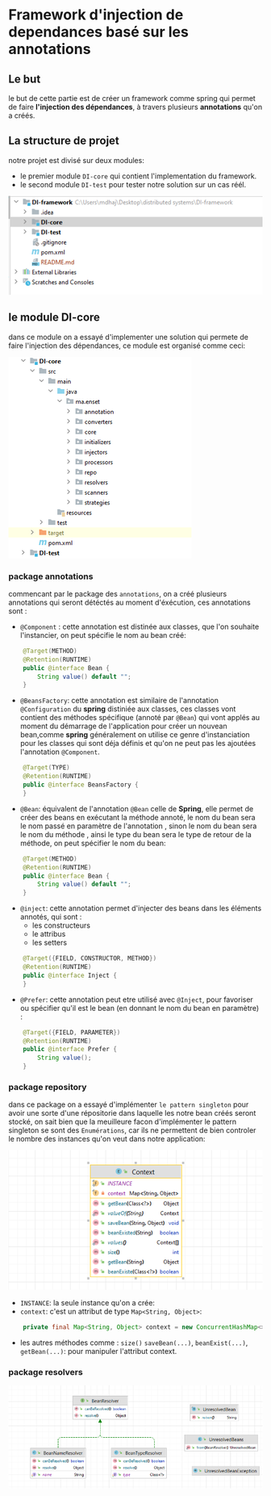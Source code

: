 # Framework d'injection de dependances basé sur les annotations

## Le but
le but de cette partie est de créer un framework comme spring qui permet de faire
**l'injection des dépendances**, à travers plusieurs **annotations** qu'on a créés.


## La structure de projet

notre projet est divisé sur deux modules:
* le premier module `DI-core` qui contient l'implementation du framework.
* le second module `DI-test` pour tester notre solution sur un cas réél.

![project-structure](./images/project-structure.png)


## le module DI-core 

dans ce module on a essayé d'implementer une solution qui permete 
de faire l'injection des dépendances, ce module est organisé comme ceci:

![DI-core-design](./images/di-core.png)

### package annotations
commencant par le package des `annotations`, on a créé plusieurs annotations 
qui seront détéctés au moment d'éxécution, ces annotations sont :

* `@Component` : cette annotation est distinée aux classes, que l'on souhaite l'instancier, on peut spécifie le nom au bean créé:
```java
    @Target(METHOD)
    @Retention(RUNTIME)
    public @interface Bean {
        String value() default "";
    }
```
* `@BeansFactory`: cette annotation est similaire de l'annotation `@Configuration` du **spring** distiniée aux classes, 
    ces classes vont contient des méthodes spécifique (annoté par `@Bean`) qui vont applés au moment du démarrage de l'application
    pour créer un nouvean bean,comme **spring** généralement on utilise ce genre d'instanciation pour les classes qui 
    sont déja définis et qu'on ne peut pas les ajoutées l'annotation `@Component`.
```java
    @Target(TYPE)
    @Retention(RUNTIME)
    public @interface BeansFactory {
    }


```
* `@Bean`: équivalent de l'annotation `@Bean` celle de **Spring**, elle permet de créer des beans en exécutant la méthode annoté, 
    le nom du bean sera le nom passé en paramètre de l'annotation 
    , sinon le nom du bean sera le nom du méthode , ainsi le type du bean sera le type de retour de la méthode, on peut spécifier le nom du bean:
```java
    @Target(METHOD)
    @Retention(RUNTIME)
    public @interface Bean {
        String value() default "";
    }

```

* `@inject`: cette annotation permet d'injecter des beans dans les éléments annotés, qui sont :
    - les constructeurs
    - le attribus
    - les setters
```java
    @Target({FIELD, CONSTRUCTOR, METHOD})
    @Retention(RUNTIME)
    public @interface Inject {
    }
```
* `@Prefer`: cette annotation peut etre utilisé avec `@Inject`, pour favoriser ou spécifier qu'il est le bean
  (en donnant le nom du bean en paramètre) :
```java
    @Target({FIELD, PARAMETER})
    @Retention(RUNTIME)
    public @interface Prefer {
        String value();
    }
```




### package repository

dans ce package on a essayé d'implémenter `le pattern singleton` 
pour avoir une sorte d'une répositorie dans 
laquelle les notre bean créés seront stocké, on sait bien que 
la meuilleure facon d'implémenter le pattern singleton se sont des `Enumérations`, car ils ne permettent
de bien controler le nombre des instances qu'on veut dans notre application:

![Context-enum](./images/repo-pattern.png)

* `INSTANCE`: la seule instance qu'on a crée:
* `context`: c'est un attribut de type `Map<String, Object>`:
```java
    private final Map<String, Object> context = new ConcurrentHashMap<>();
```
* les autres méthodes comme : `size()` `saveBean(...)`, `beanExist(...)`, `getBean(...)`: pour manipuler l'attribut context.

### package resolvers

![resolvers](./images/Resolver-pattern.png)

